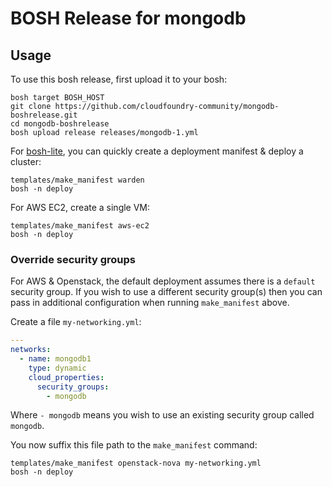 # BOSH Release for mongodb

## Usage

To use this bosh release, first upload it to your bosh:

```
bosh target BOSH_HOST
git clone https://github.com/cloudfoundry-community/mongodb-boshrelease.git
cd mongodb-boshrelease
bosh upload release releases/mongodb-1.yml
```

For [bosh-lite](https://github.com/cloudfoundry/bosh-lite), you can quickly create a deployment manifest & deploy a cluster:

```
templates/make_manifest warden
bosh -n deploy
```

For AWS EC2, create a single VM:

```
templates/make_manifest aws-ec2
bosh -n deploy
```

### Override security groups

For AWS & Openstack, the default deployment assumes there is a `default` security group. If you wish to use a different security group(s) then you can pass in additional configuration when running `make_manifest` above.

Create a file `my-networking.yml`:

``` yaml
---
networks:
  - name: mongodb1
    type: dynamic
    cloud_properties:
      security_groups:
        - mongodb
```

Where `- mongodb` means you wish to use an existing security group called `mongodb`.

You now suffix this file path to the `make_manifest` command:

```
templates/make_manifest openstack-nova my-networking.yml
bosh -n deploy
```
